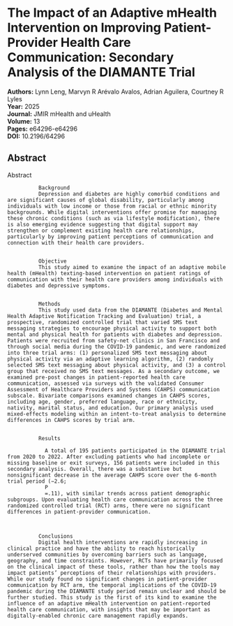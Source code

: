 # The Impact of an Adaptive mHealth Intervention on Improving Patient-Provider Health Care Communication: Secondary Analysis of the DIAMANTE Trial

**Authors:** Lynn Leng, Marvyn R Arévalo Avalos, Adrian Aguilera, Courtney R Lyles  
**Year:** 2025  
**Journal:** JMIR mHealth and uHealth  
**Volume:** 13  
**Pages:** e64296-e64296  
**DOI:** 10.2196/64296  

## Abstract
Abstract
            
              Background
              Depression and diabetes are highly comorbid conditions and are significant causes of global disability, particularly among individuals with low income or those from racial or ethnic minority backgrounds. While digital interventions offer promise for managing these chronic conditions (such as via lifestyle modification), there is also emerging evidence suggesting that digital support may strengthen or complement existing health care relationships, particularly by improving patient perceptions of communication and connection with their health care providers.
            
            
              Objective
              This study aimed to examine the impact of an adaptive mobile health (mHealth) texting-based intervention on patient ratings of communication with their health care providers among individuals with diabetes and depressive symptoms.
            
            
              Methods
              This study used data from the DIAMANTE (Diabetes and Mental Health Adaptive Notification Tracking and Evaluation) trial, a prospective, randomized controlled trial that varied SMS text messaging strategies to encourage physical activity to support both mental and physical health for patients with diabetes and depression. Patients were recruited from safety-net clinics in San Francisco and through social media during the COVID-19 pandemic, and were randomized into three trial arms: (1) personalized SMS text messaging about physical activity via an adaptive learning algorithm, (2) randomly selected SMS text messaging about physical activity, and (3) a control group that received no SMS text messages. As a secondary outcome, we examined pre-post changes in patient-reported health care communication, assessed via surveys with the validated Consumer Assessment of Healthcare Providers and Systems (CAHPS) communication subscale. Bivariate comparisons examined changes in CAHPS scores, including age, gender, preferred language, race or ethnicity, nativity, marital status, and education. Our primary analysis used mixed-effects modeling within an intent-to-treat analysis to determine differences in CAHPS scores by trial arm.
            
            
              Results
              
                A total of 195 patients participated in the DIAMANTE trial from 2020 to 2022. After excluding patients who had incomplete or missing baseline or exit surveys, 156 patients were included in this secondary analysis. Overall, there was a substantive but nonsignificant decrease in the average CAHPS score over the 6-month trial period (−2.6;
                P
                =.11), with similar trends across patient demographic subgroups. Upon evaluating health care communication across the three randomized controlled trial (RCT) arms, there were no significant differences in patient-provider communication.
              
            
            
              Conclusions
              Digital health interventions are rapidly increasing in clinical practice and have the ability to reach historically underserved communities by overcoming barriers such as language, geography, and time constraints. However, RCTs have primarily focused on the clinical impact of these tools, rather than how the tools may impact patients’ perceptions of their relationships with providers. While our study found no significant changes in patient-provider communication by RCT arm, the temporal implications of the COVID-19 pandemic during the DIAMANTE study period remain unclear and should be further studied. This study is the first of its kind to examine the influence of an adaptive mHealth intervention on patient-reported health care communication, with insights that may be important as digitally-enabled chronic care management rapidly expands.

